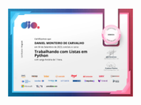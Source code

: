 <p align="center" width="100%">
  <img width="50%" src="/img/Trabalhando com Listas em Python.jpg">
</p>
